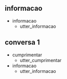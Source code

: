 ## informacao
* informacao
    - utter_informacao

## conversa 1
* cumprimentar
    - utter_cumprimentar
* informacao
    - utter_informacao
